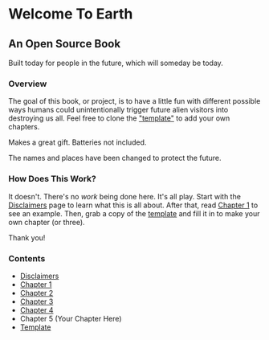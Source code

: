 # Welcome To Earth

## An Open Source Book

Built today for people in the future, which will someday be today.

### Overview

The goal of this book, or project, is to have a little fun with different possible ways humans could unintentionally trigger future alien visitors into destroying us all. Feel free to clone the ["template"](./template.md) to add your own chapters.

Makes a great gift. Batteries not included.

The names and places have been changed to protect the future.

### How Does This Work?

It doesn't. There's no _work_ being done here. It's all play. Start with the [Disclaimers](./intro.md) page to learn what this is all about. After that, read [Chapter 1](./chapter1.md) to see an example. Then, grab a copy of the [template](./template.md) and fill it in to make your own chapter (or three).

Thank you!

### Contents

* [Disclaimers](./intro.md)
* [Chapter 1](./chapter1.md)
* [Chapter 2](./chapter2.md)
* [Chapter 3](./chapter3.md)
* [Chapter 4](./chapter4.md)
* Chapter 5 (Your Chapter Here)
* [Template](./template.md)
